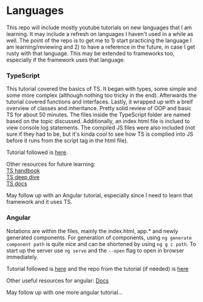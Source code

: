 # Languages

This repo will include mostly youtube tutorials on new languages that I am learning. It may include a refresh on languages I haven't used in a while as well. The point of the repo is to get me to 1) start practicing the language I am learning/reviewing and 2) to have a reference in the future, in case I get rusty with that language. This may be extended to frameworks too, especially if the framework uses that language.

### TypeScript
This tutorial covered the basics of TS. It began with types, some simple and some more complex (although nothing too tricky in the end). Afterwards the tutorial covered functions and interfaces. Lastly, it wrapped up with a breif overview of classes and inheritance. Pretty solid review of OOP and basic TS for about 50 minutes. The files inside the TypeScript folder are named based on the topic discussed. Additionally, an index html file is inclued to view console log statements. The compiled JS files were also included (not sure if they had to be, but it's kinda cool to see how TS is complied into JS before it runs from the script tag in the html file).

Tutorial followed is [here](https://www.youtube.com/watch?v=rAy_3SIqT-E&ab_channel=TraversyMedia).

Other resources for future learning: <br>
[TS handbook](https://www.typescriptlang.org/docs/handbook/intro.html) <br>
[TS deep dive](https://basarat.gitbook.io/typescript/) <br>
[TS docs](https://www.typescriptlang.org/docs) <br>

May follow up with an Angular tutorial, especially since I need to learn that framework and it uses TS.

### Angular
Notations are within the files, mainly the index.html, app.* and newly generated components. For generation of components, using ```ng generate component path``` is quite nice and can be shortened by using ```ng g c path```. To start up the server use ```ng serve``` and the ```--open``` flag to open in browser immediately.

Tutorial followed is [here](https://www.youtube.com/watch?v=Fdf5aTYRW0E&ab_channel=TraversyMedia) and the repo from the tutorial (if needed) is [here](https://github.com/bradtraversy/angular-crash-todolist)

Other useful resources for angular:
[Docs](https://angular.io/)

May follow up with one more angular tutorial...
